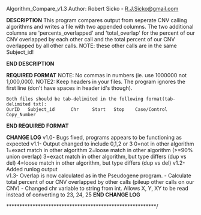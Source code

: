 Algorithm_Compare_v1.3
Author: Robert Sicko - R.J.Sicko@gmail.com

****DESCRIPTION****
This program compares output from seperate CNV calling algorithms
and writes a file with two appended columns. The two additional
columns are 'percents_overlapped' and 'total_overlap' for the percent
of our CNV overlapped by each other call and the total percent of
our CNV overlapped by all other calls. NOTE: these other calls
are in the same Subject_id!

****END DESCRIPTION****

****REQUIRED FORMAT****
	NOTE: No commas in numbers (ie. use 1000000 not 1,000,000).
	NOTE2: Keep headers in your files. The program ignores the first line (don't have spaces in header id's though).
	
	Both files should be tab-delimited in the following format(tab-delimited txt):
	OurID	Subject_id		Chr		Start	Stop	Case/Control	Copy_Number
****END REQUIRED FORMAT****


****CHANGE LOG****
v1.0- Bugs fixed, programs appears to be functioning as expected
v1.1- Output changed to include 0,1,2 or 3
		0=not in other algorithm
		1=exact match in other algorithm
		2=loose match in other algorithm (>=90% union overlap)
		3=exact match in other algorithm, but type differs (dup vs del)
		4=loose match in other algorithm, but type differs (dup vs del)
v1.2- Added runlog output	
v1.3- Overlap is now calculated as in the Pseudogene program.
	- Calculate total percent of our CNV overlapped by other calls (pileup other calls on our CNV)
	- Changed chr variable to string from int. Allows X, Y, XY to be read instead of converting to 23, 24, 25
****END CHANGE LOG****		
		

*********************************************************/
